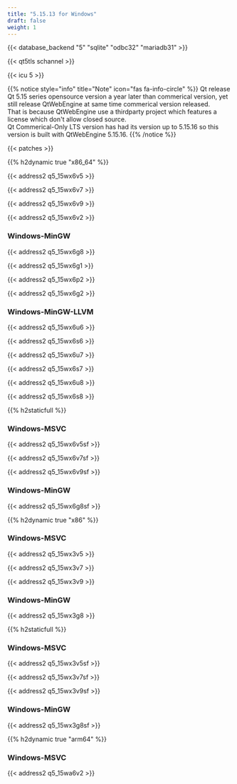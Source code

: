 ```yaml
---
title: "5.15.13 for Windows"
draft: false
weight: 1
---
```


{{< database_backend "5" "sqlite" "odbc32" "mariadb31" >}}

{{< qt5tls schannel >}}

{{< icu 5 >}}

{{% notice style="info" title="Note"  icon="fas fa-info-circle" %}}
Qt release Qt 5.15 series opensource version a year later than commerical version, yet still release QtWebEngine at same time commerical version released.  
That is because QtWebEngine use a thirdparty project which features a license which don't allow closed source.  
Qt Commerical-Only LTS version has had its version up to 5.15.16 so this version is built with QtWebEngine 5.15.16.
{{% /notice %}}

{{< patches >}}

{{% h2dynamic true "x86_64" %}}

{{< address2 q5_15wx6v5 >}}

{{< address2 q5_15wx6v7 >}}

{{< address2 q5_15wx6v9 >}}

{{< address2 q5_15wx6v2 >}}

### Windows-MinGW

{{< address2 q5_15wx6g8 >}}

{{< address2 q5_15wx6g1 >}}

{{< address2 q5_15wx6p2 >}}

{{< address2 q5_15wx6g2 >}}

### Windows-MinGW-LLVM

{{< address2 q5_15wx6u6 >}}

{{< address2 q5_15wx6s6 >}}

{{< address2 q5_15wx6u7 >}}

{{< address2 q5_15wx6s7 >}}

{{< address2 q5_15wx6u8 >}}

{{< address2 q5_15wx6s8 >}}

{{% h2staticfull %}}

### Windows-MSVC

{{< address2 q5_15wx6v5sf >}}

{{< address2 q5_15wx6v7sf >}}

{{< address2 q5_15wx6v9sf >}}

### Windows-MinGW

{{< address2 q5_15wx6g8sf >}}

{{% h2dynamic true "x86" %}}

### Windows-MSVC

{{< address2 q5_15wx3v5 >}}

{{< address2 q5_15wx3v7 >}}

{{< address2 q5_15wx3v9 >}}

### Windows-MinGW

{{< address2 q5_15wx3g8 >}}

{{% h2staticfull %}}

### Windows-MSVC

{{< address2 q5_15wx3v5sf >}}

{{< address2 q5_15wx3v7sf >}}

{{< address2 q5_15wx3v9sf >}}

### Windows-MinGW

{{< address2 q5_15wx3g8sf >}}

{{% h2dynamic true "arm64" %}}

### Windows-MSVC

{{< address2 q5_15wa6v2 >}}
